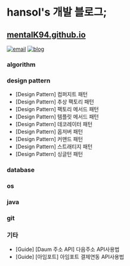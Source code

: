 # hansol's 개발 블로그;
## [mentalK94.github.io](mentalK94.github.io)
[![email](https://img.shields.io/badge/email-hansol%20kim-green)](mailto:doingnow94@gmail.com)
[![blog](https://img.shields.io/badge/blog-hansol's%20%EA%B0%9C%EB%B0%9C%20%EB%B8%94%EB%A1%9C%EA%B7%B8%3B-blue)](https://mentalK94.github.io/)

### algorithm

### design pattern
- [Design Pattern] 컴퍼지트 패턴
- [Design Pattern] 추상 팩토리 패턴
- [Design Pattern] 팩토리 메서드 패턴
- [Design Pattern] 템플릿 메서드 패턴
- [Design Pattern] 데코레이터 패턴
- [Design Pattern] 옵저버 패턴
- [Design Pattern] 커맨드 패턴
- [Design Pattern] 스트래티지 패턴
- [Design Pattern] 싱글턴 패턴

### database

### os


### java


### git


### 기타
- [Guide] [Daum 주소 API] 다음주소 API사용법
- [Guide] [아임포트] 아임포트 결제연동 API사용법 
